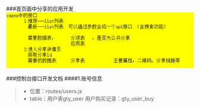 ###首页面中分享的应用开发
![](/assets/QQ图片20171207155657.png)

###控制台接口开发文档
####1.账号信息

>* 位置：routes/users.js
>* table：用户表gty_user  用户购买记录：gty_user_buy


